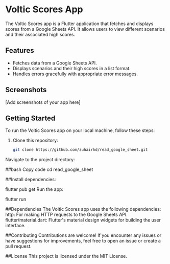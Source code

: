 # Voltic Scores App

The Voltic Scores app is a Flutter application that fetches and displays scores from a Google Sheets API. It allows users to view different scenarios and their associated high scores.

## Features

- Fetches data from a Google Sheets API.
- Displays scenarios and their high scores in a list format.
- Handles errors gracefully with appropriate error messages.

## Screenshots

[Add screenshots of your app here]

## Getting Started

To run the Voltic Scores app on your local machine, follow these steps:

1. Clone this repository:

   ```bash
   git clone https://github.com/zuhairhd/read_google_sheet.git

Navigate to the project directory:

##bash
Copy code
cd read_google_sheet

##Install dependencies:

flutter pub get
Run the app:

flutter run

##Dependencies
The Voltic Scores app uses the following dependencies:
http: For making HTTP requests to the Google Sheets API.
flutter/material.dart: Flutter's material design widgets for building the user interface.

##Contributing
Contributions are welcome! If you encounter any issues or have suggestions for improvements, feel free to open an issue or create a pull request.

##License
This project is licensed under the MIT License.




